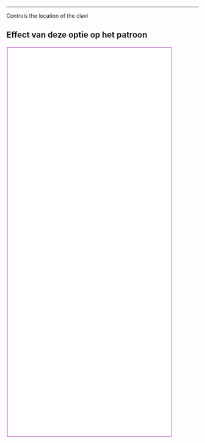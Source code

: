 ---

Controls the location of the clavi


## Effect van deze optie op het patroon
![Deze afbeelding toont het effect van deze optie door meerdere varianten die een andere waarde hebben voor deze optie te vervangen](tiberius_clavuslocation_sample.svg "Effect van deze optie op het patroon")